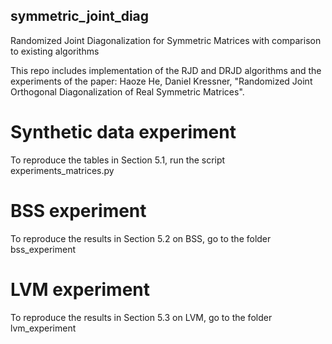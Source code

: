 ## symmetric_joint_diag
Randomized Joint Diagonalization for Symmetric Matrices with comparison to existing algorithms

This repo includes implementation of the RJD and DRJD algorithms and the experiments of the paper:
  Haoze He, Daniel Kressner, "Randomized Joint Orthogonal Diagonalization of Real Symmetric Matrices".

# Synthetic data experiment
To reproduce the tables in Section 5.1, run the script experiments_matrices.py

# BSS experiment
To reproduce the results in Section 5.2 on BSS, go to the folder bss_experiment

# LVM experiment
To reproduce the results in Section 5.3 on LVM, go to the folder lvm_experiment
 
